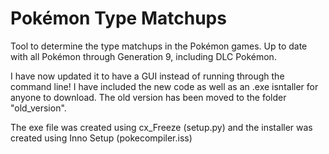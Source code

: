 # Pokémon Type Matchups
Tool to determine the type matchups in the Pokémon games. Up to date with all Pokémon through Generation 9, including DLC Pokémon.


I have now updated it to have a GUI instead of running through the command line! I have included the new code as well as an .exe isntaller for anyone to download. The old version has been moved to the folder "old_version".

The exe file was created using cx_Freeze (setup.py) and the installer was created using Inno Setup (pokecompiler.iss)
